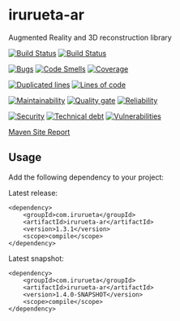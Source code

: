 # irurueta-ar
Augmented Reality and 3D reconstruction library

[![Build Status](https://github.com/albertoirurueta/irurueta-ar/actions/workflows/master.yml/badge.svg)](https://github.com/albertoirurueta/irurueta-ar/actions)
[![Build Status](https://github.com/albertoirurueta/irurueta-ar/actions/workflows/develop.yml/badge.svg)](https://github.com/albertoirurueta/irurueta-ar/actions)

[![Bugs](https://sonarcloud.io/api/project_badges/measure?project=albertoirurueta_irurueta-ar&metric=bugs)](https://sonarcloud.io/dashboard?id=albertoirurueta_irurueta-ar)
[![Code Smells](https://sonarcloud.io/api/project_badges/measure?project=albertoirurueta_irurueta-ar&metric=code_smells)](https://sonarcloud.io/dashboard?id=albertoirurueta_irurueta-ar)
[![Coverage](https://sonarcloud.io/api/project_badges/measure?project=albertoirurueta_irurueta-ar&metric=coverage)](https://sonarcloud.io/dashboard?id=albertoirurueta_irurueta-ar)

[![Duplicated lines](https://sonarcloud.io/api/project_badges/measure?project=albertoirurueta_irurueta-ar&metric=duplicated_lines_density)](https://sonarcloud.io/dashboard?id=albertoirurueta_irurueta-ar)
[![Lines of code](https://sonarcloud.io/api/project_badges/measure?project=albertoirurueta_irurueta-ar&metric=ncloc)](https://sonarcloud.io/dashboard?id=albertoirurueta_irurueta-ar)

[![Maintainability](https://sonarcloud.io/api/project_badges/measure?project=albertoirurueta_irurueta-ar&metric=sqale_rating)](https://sonarcloud.io/dashboard?id=albertoirurueta_irurueta-ar)
[![Quality gate](https://sonarcloud.io/api/project_badges/measure?project=albertoirurueta_irurueta-ar&metric=alert_status)](https://sonarcloud.io/dashboard?id=albertoirurueta_irurueta-ar)
[![Reliability](https://sonarcloud.io/api/project_badges/measure?project=albertoirurueta_irurueta-ar&metric=reliability_rating)](https://sonarcloud.io/dashboard?id=albertoirurueta_irurueta-ar)

[![Security](https://sonarcloud.io/api/project_badges/measure?project=albertoirurueta_irurueta-ar&metric=security_rating)](https://sonarcloud.io/dashboard?id=albertoirurueta_irurueta-ar)
[![Technical debt](https://sonarcloud.io/api/project_badges/measure?project=albertoirurueta_irurueta-ar&metric=sqale_index)](https://sonarcloud.io/dashboard?id=albertoirurueta_irurueta-ar)
[![Vulnerabilities](https://sonarcloud.io/api/project_badges/measure?project=albertoirurueta_irurueta-ar&metric=vulnerabilities)](https://sonarcloud.io/dashboard?id=albertoirurueta_irurueta-ar)

[Maven Site Report](http://albertoirurueta.github.io/irurueta-ar)

## Usage

Add the following dependency to your project:

Latest release:
```
<dependency>
    <groupId>com.irurueta</groupId>
    <artifactId>irurueta-ar</artifactId>
    <version>1.3.1</version>
    <scope>compile</scope>
</dependency>
```

Latest snapshot:
```
<dependency>
    <groupId>com.irurueta</groupId>
    <artifactId>irurueta-ar</artifactId>
    <version>1.4.0-SNAPSHOT</version>
    <scope>compile</scope>
</dependency>
```
